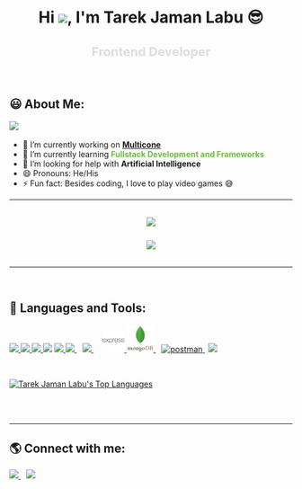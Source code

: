 <h1 align="center">Hi <img src="https://raw.githubusercontent.com/MartinHeinz/MartinHeinz/master/wave.gif" width="30px">, I'm Tarek Jaman Labu 😎</h1>
<h3 align="center" style="font-size: 22px; color: #ddd;">Frontend Developer</h3>
<br />

## 😃 About Me:

<img src="https://img.shields.io/github/followers/Labu1011?style=social"> <br />

- 🔭 I’m currently working on **[Multicone](https://multicone.io)**
- 🌱 I’m currently learning <strong style="color:#6bbd3e">Fullstack Development and Frameworks</strong>
- 🤔 I’m looking for help with <strong>Artificial Intelligence</strong>
- 😄 Pronouns: He/His
- ⚡ Fun fact: Besides coding, I love to play video games 😅
<hr/>
<br />
<div style="display: flex; justify-content: center; margin-bottom: 25px"> <img src="https://github-readme-streak-stats.herokuapp.com?user=Labu1011&hide_border=false">
</div>
<div style="display: flex; justify-content: center">
<img src="https://github-readme-stats.vercel.app/api?username=Labu1011&count_private=true">

</div>

<br />

<hr />
<br />

## 🚀 Languages and Tools:

<p align="left"> 
    <a href="https://www.w3.org/html/" target="_blank"> <img src="https://img.icons8.com/color/48/000000/html-5.png"/> 
    <a href="https://www.w3schools.com/css/" target="_blank"> <img src="https://img.icons8.com/color/48/000000/css3.png"/> </a>  </a> 
    <a href="https://developer.mozilla.org/en-US/docs/Web/JavaScript" target="_blank"> <img src="https://img.icons8.com/color/48/000000/javascript.png"/> </a> 
    <a href="https://reactjs.org/" target="_blank"> <img src="https://img.icons8.com/color/48/000000/react-native.png"/></a> <a href="https://redux.js.org" target="_blank"> <img src="https://img.icons8.com/color/48/000000/redux.png"/> </a> 
    <a href="https://getbootstrap.com" target="_blank"> <img src="https://img.icons8.com/color/48/000000/bootstrap.png"/> </a>  
     <a style="padding-left:10px;" href="https://nodejs.org" target="_blank"> <img src="https://img.icons8.com/color/48/000000/nodejs.png"/> </a> </a> <a href="https://expressjs.com" target="_blank"> <img src="https://raw.githubusercontent.com/devicons/devicon/master/icons/express/express-original-wordmark.svg" alt="express" width="40" height="40" style="margin-left: 15px"/> </a>
    <a href="https://www.mongodb.com/" target="_blank"> <img src="https://raw.githubusercontent.com/devicons/devicon/master/icons/mongodb/mongodb-original-wordmark.svg" alt="mongodb" width="48" height="48"/> </a> 
    <a href="https://postman.com" target="_blank"> <img src="https://www.vectorlogo.zone/logos/getpostman/getpostman-icon.svg" alt="postman" width="45" height="45" style="margin-left: 10px"/> </a>   
    <a href="https://git-scm.com/" target="_blank"> <img src="https://img.icons8.com/color/48/000000/git.png" style="margin-left: 6px"/> </a> 
   
    
    
</p>
<br />

<a href="https://github.com/Labu1011"><img alt="Tarek Jaman Labu's Top Languages" src="https://github-readme-stats.vercel.app/api/top-langs/?username=Labu1011&langs_count=8&count_private=true&layout=compact&theme=default &hide_border=true&bg_color=fff" /></a>

<br /><br />

<hr />

## 🌎 Connect with me:

<a href="https://www.facebook.com/tarekjaman.labu/" style="margin-right: 10px" target="_blank">
<img src="https://img.shields.io/badge/Facebook-1877F2?style=for-the-badge&logo=facebook&logoColor=white">
</a>

<a href="https://www.linkedin.com/in/tarek-jaman-labu-b710891b1/" style="margin-right: 10px" target="_blank">
<img src="https://img.shields.io/badge/LinkedIn-0077B5?style=for-the-badge&logo=linkedin&logoColor=white">
</a>
